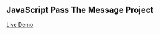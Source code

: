 ## JavaScript Pass The Message Project

[Live Demo](https://michaelgreco7.github.io/JS-Pass-The-Message/)
